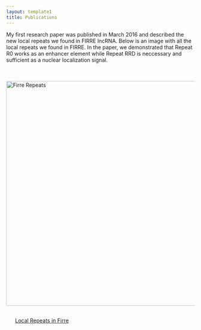 ```yaml
---
layout: template1
title: Publications
---
```


<div class="jumbotron">
<p>My first research paper was published in March 2016 and described the new local repeats we found in FIRRE lncRNA. Below is an image with all the local repeats we found in FIRRE. In the paper, we demonstrated that Repeat R0 works as an enhancer element while Repeat RRD is neccessary and sufficient as a nuclear localization signal.</p>
<br></br>
<img src="https://github.com/cshukla/cshukla.github.io/assets/img/firreRepeats.jpg" alt="Firre Repeats", style="width:800px;height:600px;">
<br></br>
<ul><a href="https://www.ncbi.nlm.nih.gov/pubmed/27009974">Local Repeats in Firre</a></ul>
</div>